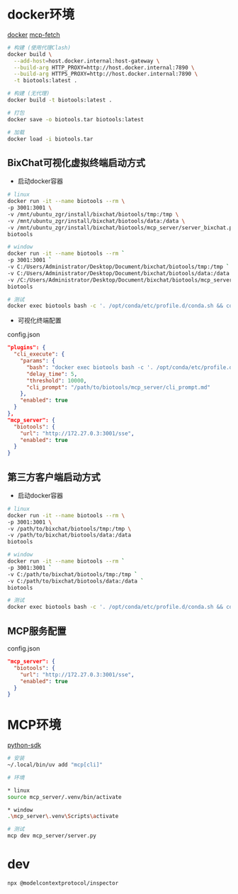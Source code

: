 # docker环境 

[docker](https://www.anaconda.com/docs/tools/working-with-conda/applications/docker#docker)
[mcp-fetch](https://github.com/modelcontextprotocol/servers/blob/main/src/fetch/Dockerfile)

```bash
# 构建 (使用代理Clash)
docker build \
  --add-host=host.docker.internal:host-gateway \
  --build-arg HTTP_PROXY=http://host.docker.internal:7890 \
  --build-arg HTTPS_PROXY=http://host.docker.internal:7890 \
  -t biotools:latest .

# 构建 (无代理)
docker build -t biotools:latest .

# 打包
docker save -o biotools.tar biotools:latest

# 加载
docker load -i biotools.tar
```

## BixChat可视化虚拟终端启动方式

- 启动docker容器

```bash
# linux
docker run -it --name biotools --rm \
-p 3001:3001 \
-v /mnt/ubuntu_zgr/install/bixchat/biotools/tmp:/tmp \
-v /mnt/ubuntu_zgr/install/bixchat/biotools/data:/data \
-v /mnt/ubuntu_zgr/install/bixchat/biotools/mcp_server/server_bixchat.py /app/server.py \
biotools

# window
docker run -it --name biotools --rm `
-p 3001:3001 `
-v C:/Users/Administrator/Desktop/Document/bixchat/biotools/tmp:/tmp `
-v C:/Users/Administrator/Desktop/Document/bixchat/biotools/data:/data `
-v /C:/Users/Administrator/Desktop/Document/bixchat/biotools/mcp_server/server_bixchat.py /app/server.py `
biotools

# 测试
docker exec biotools bash -c '. /opt/conda/etc/profile.d/conda.sh && conda activate' && bedtools --help
```

- 可视化终端配置

config.json

```json
"plugins": {
  "cli_execute": {
    "params": {
      "bash": "docker exec biotools bash -c '. /opt/conda/etc/profile.d/conda.sh && conda activate' &&",
      "delay_time": 5,
      "threshold": 10000,
      "cli_prompt": "/path/to/biotools/mcp_server/cli_prompt.md"
    },
    "enabled": true
  }
},
"mcp_server": {
  "biotools": {
    "url": "http://172.27.0.3:3001/sse",
    "enabled": true
  }
}
```

## 第三方客户端启动方式
- 启动docker容器

```bash
# linux
docker run -it --name biotools --rm \
-p 3001:3001 \
-v /path/to/bixchat/biotools/tmp:/tmp \
-v /path/to/bixchat/biotools/data:/data
biotools

# window
docker run -it --name biotools --rm `
-p 3001:3001 `
-v C:/path/to/bixchat/biotools/tmp:/tmp `
-v C:/path/to/bixchat/biotools/data:/data `
biotools

# 测试
docker exec biotools bash -c '. /opt/conda/etc/profile.d/conda.sh && conda activate' && bedtools --help
```

## MCP服务配置

config.json

```json
"mcp_server": {
  "biotools": {
    "url": "http://172.27.0.3:3001/sse",
    "enabled": true
  }
}
```

# MCP环境

[python-sdk](https://github.com/modelcontextprotocol/python-sdk)

```bash
# 安装
~/.local/bin/uv add "mcp[cli]"

# 环境

* linux
source mcp_server/.venv/bin/activate

* window
.\mcp_server\.venv\Scripts\activate

# 测试
mcp dev mcp_server/server.py
```

# dev
```bash
npx @modelcontextprotocol/inspector
```